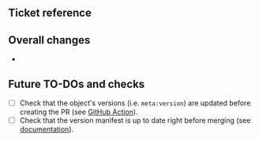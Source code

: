 ## Ticket reference

## Overall changes
- 

## Future TO-DOs and checks
- [ ] Check that the object's versions (i.e. ``meta:version``) are updated before creating the PR (see [GitHub Action](../.github/workflows/update_version_manifest.yml)). 
- [ ] Check that the version manifest is up to date right before merging (see [documentation](../docs/releases/README.md#updating-the-version-manifest)). 
